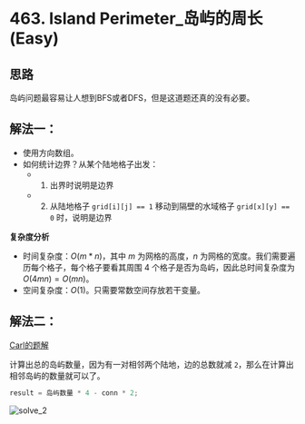 # 463. Island Perimeter_岛屿的周长 (Easy)

## 思路

岛屿问题最容易让人想到BFS或者DFS，但是这道题还真的没有必要。

## 解法一：

- 使用方向数组。
- 如何统计边界？从某个陆地格子出发：
  - 1) 出界时说明是边界
  - 2) 从陆地格子 `grid[i][j] == 1` 移动到隔壁的水域格子 `grid[x][y] == 0` 时，说明是边界

**复杂度分析**
- 时间复杂度：$O(m*n)$，其中 $m$ 为网格的高度，$n$ 为网格的宽度。我们需要遍历每个格子，每个格子要看其周围 $4$ 个格子是否为岛屿，因此总时间复杂度为 $O(4mn)=O(mn)$。
- 空间复杂度：$O(1)$。只需要常数空间存放若干变量。


## 解法二：

[Carl的题解](https://leetcode-cn.com/problems/island-perimeter/solution/463-dao-yu-de-zhou-chang-mo-ni-bian-ke-by-carlsun-/)

计算出总的岛屿数量，因为有一对相邻两个陆地，边的总数就减 `2`，那么在计算出相邻岛屿的数量就可以了。

```c++
result = 岛屿数量 * 4 - conn * 2;
```

![solve_2](https://pic.leetcode-cn.com/1604023233-VZQcqq-463.%E5%B2%9B%E5%B1%BF%E7%9A%84%E5%91%A8%E9%95%BF1.png)